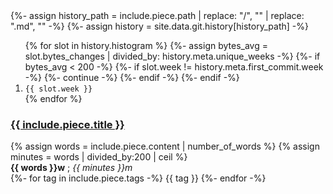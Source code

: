 <div class="history-piece">
  {%- assign history_path = include.piece.path | replace: "/", "" | replace: ".md", "" -%}
  {%- assign history = site.data.git.history[history_path] -%}
  <ol class="change-stack">
    {% for slot in history.histogram %}
      {%- assign bytes_avg = slot.bytes_changes | divided_by: history.meta.unique_weeks -%}
      {%- if bytes_avg < 200 -%}
      {%- if slot.week != history.meta.first_commit.week -%}
      {%- continue -%}
      {%- endif -%}
      {%- endif -%}
      <li class="bar"
          data-week="{{ slot.week }}"
          aria-label="{{ slot.week }}: {{ slot.commits }} commits">
        <code data-type="iso-week">{{ slot.week }}</code>
      </li>
    {% endfor %}
  </ol>

  <div>
    <h3 class="journal-font">
      <a href="{{ include.piece.url }}">{{ include.piece.title }}</a>
    </h3>
    <aside>
      {% assign words = include.piece.content | number_of_words %}
      {% assign minutes = words | divided_by:200 | ceil %}
      <div class="size">
        <strong>{{ words }}w</strong> ;
        <em>{{ minutes }}m</em>
      </div>
      <div class="tags">
        {%- for tag in include.piece.tags -%}
          <span>{{ tag }}</span>
        {%- endfor -%}
      </div>
    </aside>
  </div>
</div>
